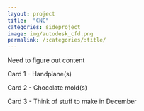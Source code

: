 ```yaml
---
layout: project
title:  "CNC"
categories: sideproject
image: img/autodesk_cfd.png
permalink: /:categories/:title/
---
```

Need to figure out content

Card 1 - Handplane(s)

Card 2 - Chocolate mold(s)

Card 3 - Think of stuff to make in December